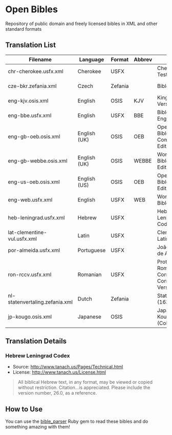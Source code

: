 # Open Bibles

Repository of public domain and freely licensed bibles in XML and other standard formats

## Translation List

| Filename                       | Language     | Format  | Abbrev | Version                                          | License       |
|--------------------------------|--------------|---------|--------|--------------------------------------------------|---------------|
| chr-cherokee.usfx.xml          | Cherokee     | USFX    |        | Cherokee New Testament                           | Public Domain |
| cze-bkr.zefania.xml            | Czech        | Zefania |        | Bible kralická                                   | Public Domain |
| eng-kjv.osis.xml               | English      | OSIS    | KJV    | King James Version                               | Public Domain |
| eng-bbe.usfx.xml               | English      | USFX    | BBE    | Bible in Basic English                           | Public Domain |
| eng-gb-oeb.osis.xml            | English (UK) | OSIS    | OEB    | Open English Bible, Commonwealth Edition         | Public Domain |
| eng-gb-webbe.osis.xml          | English (UK) | OSIS    | WEBBE  | World English Bible, British Edition             | Public Domain |
| eng-us-oeb.osis.xml            | English (US) | OSIS    | OEB    | Open English Bible, US Edition                   | Public Domain |
| eng-web.usfx.xml               | English      | USFX    | WEB    | World English Bible                              | Public Domain |
| heb-leningrad.usfx.xml         | Hebrew       | USFX    |        | Hebrew Leningrad Codex                           | _see below_   |
| lat-clementine-vul.usfx.xml    | Latin        | USFX    |        | Clementine Latin Vulgate                         | Public Domain |
| por-almeida.usfx.xml           | Portuguese   | USFX    |        | João Ferreira de Almeida                         | Public Domain |
| ron-rccv.usfx.xml              | Romanian     | USFX    |        | Protestant Romanian Corrected Cornilescu Version | Public Domain |
| nl-statenvertaling.zefania.xml | Dutch        | Zefania |        | Statenvertaling (1637)                           | Public Domain |
| jp-kougo.osis.xml              | Japanese     | OSIS    |        | Japanese Kougo (Colloquial)                      | Public Domain |

## Translation Details

### Hebrew Leningrad Codex

- Source: http://www.tanach.us/Pages/Technical.html
- License: http://www.tanach.us/License.html

>All biblical Hebrew text, in any format, may be viewed or copied without restriction.
>Citation...is appreciated. Please include the version number, 26.0, as a reference. 

## How to Use

You can use the [bible_parser](https://github.com/churchio/bible_parser) Ruby gem to read these bibles
and do something amazing with them!
